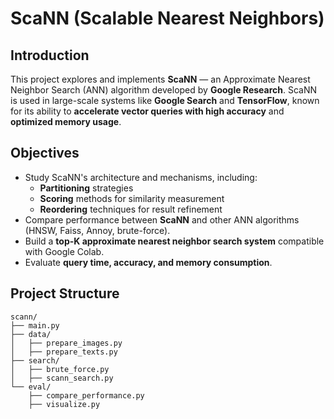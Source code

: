 # ScaNN (Scalable Nearest Neighbors)

## Introduction
This project explores and implements **ScaNN** — an Approximate Nearest Neighbor Search (ANN) algorithm developed by **Google Research**. ScaNN is used in large-scale systems like **Google Search** and **TensorFlow**, known for its ability to **accelerate vector queries with high accuracy** and **optimized memory usage**.

## Objectives
- Study ScaNN's architecture and mechanisms, including:
  - **Partitioning** strategies
  - **Scoring** methods for similarity measurement
  - **Reordering** techniques for result refinement
- Compare performance between **ScaNN** and other ANN algorithms (HNSW, Faiss, Annoy, brute-force).
- Build a **top-K approximate nearest neighbor search system** compatible with Google Colab.
- Evaluate **query time, accuracy, and memory consumption**.

## Project Structure
```
scann/
├── main.py
├── data/
│   ├── prepare_images.py
│   ├── prepare_texts.py
├── search/
│   ├── brute_force.py
│   ├── scann_search.py
└── eval/
    ├── compare_performance.py
    ├── visualize.py
```

